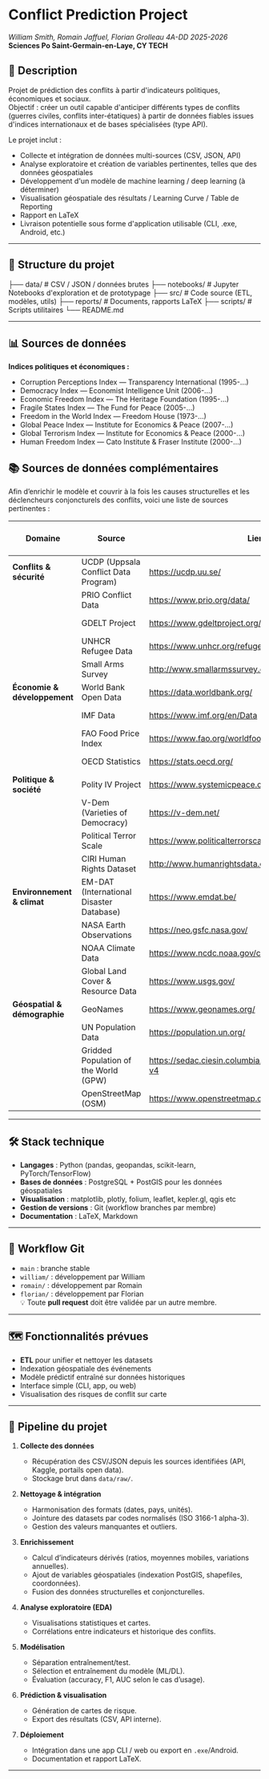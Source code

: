 # Conflict Prediction Project

*William Smith, Romain Jaffuel, Florian Grolleau 4A-DD 2025-2026*
**Sciences Po Saint-Germain-en-Laye, CY TECH**



## 📌 Description
Projet de prédiction des conflits à partir d'indicateurs politiques, économiques et sociaux.  
Objectif : créer un outil capable d'anticiper différents types de conflits (guerres civiles, conflits inter-étatiques) à partir de données fiables issues d'indices internationaux et de bases spécialisées (type API).

Le projet inclut :
- Collecte et intégration de données multi-sources (CSV, JSON, API)
- Analyse exploratoire et création de variables pertinentes, telles que des données géospatiales
- Développement d'un modèle de machine learning / deep learning (à déterminer)
- Visualisation géospatiale des résultats / Learning Curve / Table de Reporting
- Rapport en LaTeX
- Livraison potentielle sous forme d'application utilisable (CLI, .exe, Android, etc.)

---

## 📂 Structure du projet

├── data/ # CSV / JSON / données brutes
├── notebooks/ # Jupyter Notebooks d'exploration et de prototypage
├── src/ # Code source (ETL, modèles, utils)
├── reports/ # Documents, rapports LaTeX
├── scripts/ # Scripts utilitaires
└── README.md

---

## 📊 Sources de données

**Indices politiques et économiques :**
- Corruption Perceptions Index — Transparency International (1995-…)
- Democracy Index — Economist Intelligence Unit (2006-…)
- Economic Freedom Index — The Heritage Foundation (1995-…)
- Fragile States Index — The Fund for Peace (2005-…)
- Freedom in the World Index — Freedom House (1973-…)
- Global Peace Index — Institute for Economics & Peace (2007-…)
- Global Terrorism Index — Institute for Economics & Peace (2000-…)
- Human Freedom Index — Cato Institute & Fraser Institute (2000-…)

## 📚 Sources de données complémentaires

Afin d’enrichir le modèle et couvrir à la fois les causes structurelles et les déclencheurs conjoncturels des conflits, voici une liste de sources pertinentes :

| Domaine | Source | Lien | Format | Fréquence de mise à jour |
|---------|--------|------|--------|--------------------------|
| **Conflits & sécurité** | UCDP (Uppsala Conflict Data Program) | https://ucdp.uu.se/ | CSV | Annuel |
| | PRIO Conflict Data | https://www.prio.org/data/ | CSV | Annuel |
| | GDELT Project | https://www.gdeltproject.org/ | CSV / API | Quasi temps réel |
| | UNHCR Refugee Data | https://www.unhcr.org/refugee-statistics/ | CSV | Annuel |
| | Small Arms Survey | http://www.smallarmssurvey.org/ | PDF / CSV | Variable |
| **Économie & développement** | World Bank Open Data | https://data.worldbank.org/ | CSV / API | Variable |
| | IMF Data | https://www.imf.org/en/Data | CSV / API | Trimestriel / Annuel |
| | FAO Food Price Index | https://www.fao.org/worldfoodsituation/foodpricesindex | CSV | Mensuel |
| | OECD Statistics | https://stats.oecd.org/ | CSV / API | Variable |
| **Politique & société** | Polity IV Project | https://www.systemicpeace.org/polityproject.html | CSV | Irrégulier |
| | V-Dem (Varieties of Democracy) | https://v-dem.net/ | CSV | Annuel |
| | Political Terror Scale | https://www.politicalterrorscale.org/ | CSV | Annuel |
| | CIRI Human Rights Dataset | http://www.humanrightsdata.com/ | CSV | Annuel |
| **Environnement & climat** | EM-DAT (International Disaster Database) | https://www.emdat.be/ | CSV | Continu |
| | NASA Earth Observations | https://neo.gsfc.nasa.gov/ | GeoTIFF / CSV | Continu |
| | NOAA Climate Data | https://www.ncdc.noaa.gov/cdo-web/ | CSV / API | Continu |
| | Global Land Cover & Resource Data | https://www.usgs.gov/ | GeoTIFF / CSV | Variable |
| **Géospatial & démographie** | GeoNames | https://www.geonames.org/ | TXT / CSV | Continu |
| | UN Population Data | https://population.un.org/ | CSV | Annuel |
| | Gridded Population of the World (GPW) | https://sedac.ciesin.columbia.edu/data/collection/gpw-v4 | GeoTIFF / CSV | Variable |
| | OpenStreetMap (OSM) | https://www.openstreetmap.org/ | OSM / CSV | Continu |

---

## 🛠️ Stack technique

- **Langages** : Python (pandas, geopandas, scikit-learn, PyTorch/TensorFlow)
- **Bases de données** : PostgreSQL + PostGIS pour les données géospatiales
- **Visualisation** : matplotlib, plotly, folium, leaflet, kepler.gl, qgis etc
- **Gestion de versions** : Git (workflow branches par membre)
- **Documentation** : LaTeX, Markdown

---

## 🚀 Workflow Git

- `main` : branche stable
- `william/` : développement par William
- `romain/` : développement par Romain
- `florian/` : développement par Florian  
💡 Toute **pull request** doit être validée par un autre membre.

---

## 🗺️ Fonctionnalités prévues

- **ETL** pour unifier et nettoyer les datasets
- Indexation géospatiale des événements
- Modèle prédictif entraîné sur données historiques
- Interface simple (CLI, app, ou web)
- Visualisation des risques de conflit sur carte

---

## 🔄 Pipeline du projet

1. **Collecte des données**
   - Récupération des CSV/JSON depuis les sources identifiées (API, Kaggle, portails open data).
   - Stockage brut dans `data/raw/`.

2. **Nettoyage & intégration**
   - Harmonisation des formats (dates, pays, unités).
   - Jointure des datasets par codes normalisés (ISO 3166-1 alpha-3).
   - Gestion des valeurs manquantes et outliers.

3. **Enrichissement**
   - Calcul d’indicateurs dérivés (ratios, moyennes mobiles, variations annuelles).
   - Ajout de variables géospatiales (indexation PostGIS, shapefiles, coordonnées).
   - Fusion des données structurelles et conjoncturelles.

4. **Analyse exploratoire (EDA)**
   - Visualisations statistiques et cartes.
   - Corrélations entre indicateurs et historique des conflits.

5. **Modélisation**
   - Séparation entraînement/test.
   - Sélection et entraînement du modèle (ML/DL).
   - Évaluation (accuracy, F1, AUC selon le cas d’usage).

6. **Prédiction & visualisation**
   - Génération de cartes de risque.
   - Export des résultats (CSV, API interne).

7. **Déploiement**
   - Intégration dans une app CLI / web ou export en `.exe`/Android.
   - Documentation et rapport LaTeX.

---
